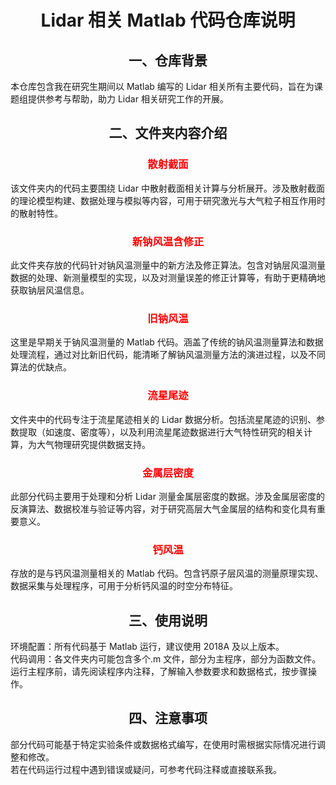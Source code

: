 <center><h1>Lidar 相关 Matlab 代码仓库说明</h1></center> 
<center><h2>一、仓库背景</h2></center> 
本仓库包含我在研究生期间以 Matlab 编写的 Lidar 相关所有主要代码，旨在为课题组提供参考与帮助，助力 Lidar 相关研究工作的开展。
<center><h2>二、文件夹内容介绍</h2></center>
<center><h3><font color="red">散射截面</font></h3></center>
该文件夹内的代码主要围绕 Lidar 中散射截面相关计算与分析展开。涉及散射截面的理论模型构建、数据处理与模拟等内容，可用于研究激光与大气粒子相互作用时的散射特性。
<center><h3><font color="red">新钠风温含修正</font></h3></center>
此文件夹存放的代码针对钠风温测量中的新方法及修正算法。包含对钠层风温测量数据的处理、新测量模型的实现，以及对测量误差的修正计算等，有助于更精确地获取钠层风温信息。
<center><h3><font color="red">旧钠风温</font></h3></center>
这里是早期关于钠风温测量的 Matlab 代码。涵盖了传统的钠风温测量算法和数据处理流程，通过对比新旧代码，能清晰了解钠风温测量方法的演进过程，以及不同算法的优缺点。
<center><h3><font color="red">流星尾迹</font></h3></center>
文件夹中的代码专注于流星尾迹相关的 Lidar 数据分析。包括流星尾迹的识别、参数提取（如速度、密度等），以及利用流星尾迹数据进行大气特性研究的相关计算，为大气物理研究提供数据支持。
<center><h3><font color="red">金属层密度</font></h3></center>
此部分代码主要用于处理和分析 Lidar 测量金属层密度的数据。涉及金属层密度的反演算法、数据校准与验证等内容，对于研究高层大气金属层的结构和变化具有重要意义。
<center><h3><font color="red">钙风温</font></h3></center>
存放的是与钙风温测量相关的 Matlab 代码。包含钙原子层风温的测量原理实现、数据采集与处理程序，可用于分析钙风温的时空分布特征。
<center><h2>三、使用说明</h2></center>
环境配置：所有代码基于 Matlab 运行，建议使用 2018A 及以上版本。<br>
代码调用：各文件夹内可能包含多个.m 文件，部分为主程序，部分为函数文件。<br>
运行主程序前，请先阅读程序内注释，了解输入参数要求和数据格式，按步骤操作。<br>
<center><h2>四、注意事项</h2></center>
部分代码可能基于特定实验条件或数据格式编写，在使用时需根据实际情况进行调整和修改。<br>
若在代码运行过程中遇到错误或疑问，可参考代码注释或直接联系我。<br>
